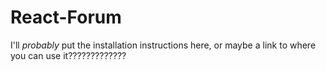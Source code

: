 # React-Forum

I'll _probably_ put the installation instructions here, or maybe a link to where you can use it?????????????
